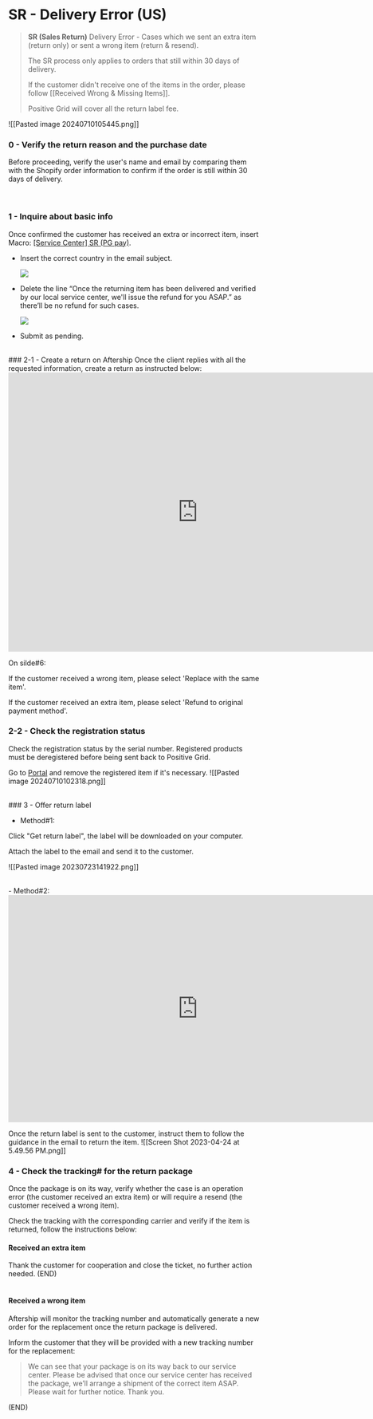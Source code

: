 # SR - Delivery Error (US)

> **SR (Sales Return)**
> Delivery Error - Cases which we sent an extra item (return only) or sent a wrong item (return & resend).
> 
> The SR process only applies to orders that still within 30 days of delivery.
> 
> If the customer didn't receive one of the items in the order, please follow [[Received Wrong & Missing Items]].
> 
> Positive Grid will cover all the return label fee.

![[Pasted image 20240710105445.png]]

### 0 - Verify the return reason and the purchase date
Before proceeding, verify the user's name and email by comparing them with the Shopify order information to confirm if the order is still within 30 days of delivery.
<br>
<br>
<br>
### 1 - Inquire about basic info
Once confirmed the customer has received an extra or incorrect item, insert Macro: <u>[Service Center] SR (PG pay)</u>. 
   
- Insert the correct country in the email subject. 
   
   ![](https://lh6.googleusercontent.com/B9WsXkXUGJz2mZjdxPtBNdhj_RA0aMjHmyLJj1KIXhqP0qyvR96VTB1p2ZomNWsFZtsHzU-wiEU_l1jXmEAYUXnDFZco-3TAy3lpaN5J4E5txpc1ENwka_Cs8pbb0Th4-LZ78YfyNngGE_Wpgq3Yceoxndy_vkQcL1eCB4I6OxGB84Kw_yzcHsSZLcrc)
   
- Delete the line “Once the returning item has been delivered and verified by our local service center, we'll issue the refund for you ASAP.” as there’ll be no refund for such cases.
   
   ![](https://lh6.googleusercontent.com/N6UjSRypjb4qMUMHjU8ZLXO2a4XNNP1oqzhmxkbDTZy1avS17DF0zp15XND4wpMGMxARZtSASalri-Z5XPhQDw8VxLigczn9-YI9LQeUS3VuolNhY7SCRetZ1odnGtgCLZ9nk8ZmVOvWEiDbzCYHz1vdT5o_Ze9P3e6iWozUuWWu92VJbAKovsUajk95)
   
- Submit as pending. 

<br>
### 2-1 - Create a return on Aftership
Once the client replies with all the requested information, create a return as instructed below:

<iframe src="https://docs.google.com/presentation/d/e/2PACX-1vQ3Nvhf-NB8uydO3u-8-iXva9A48PbK1KLtv8HtoIg1T87MxTw33AXtGn1v_YJ_FyExsZRwLQdQ6DF3/embed?start=false&loop=false" frameborder="0" width="760" height="560" allowfullscreen="true" mozallowfullscreen="true" webkitallowfullscreen="true"></iframe>

On silde#6:

If the customer received a wrong item, please select 'Replace with the same item'.

If the customer received an extra item, please select 'Refund to original payment method'.
<br>
### 2-2 - Check the registration status
Check the registration status by the serial number. Registered products must be deregistered before being sent back to Positive Grid.

Go to [Portal](https://portal.positivegrid.com/warranty/search-warranty-period) and remove the registered item if it's necessary.
![[Pasted image 20240710102318.png]]

<br>
### 3 - Offer return label

- Method#1:

Click "Get return label", the label will be downloaded on your computer.

Attach the label to the email and send it to the customer.

![[Pasted image 20230723141922.png]]

<br>
- Method#2:
<iframe src="https://docs.google.com/presentation/d/e/2PACX-1vQs3QqZKzBN0o5ipV_h_uIw4eBwK-XNbrj_6iTlMcildrtbDwsA2egFFqC7HB3QwTvN3DW-MHCIRhek/embed?start=false" frameborder="0" width="760" height="456" allowfullscreen="true" mozallowfullscreen="true" webkitallowfullscreen="true"></iframe>

Once the return label is sent to the customer, instruct them to follow the guidance in the email to return the item.
![[Screen Shot 2023-04-24 at 5.49.56 PM.png]]


### 4 - Check the tracking# for the return package
Once the package is on its way, verify whether the case is an operation error (the customer received an extra item) or will require a resend (the customer received a wrong item).

Check the tracking with the corresponding carrier and verify if the item is returned, follow the instructions below:

#### Received an extra item
Thank the customer for cooperation and close the ticket, no further action needed. (END)
<br>
<br>
#### Received a wrong item

Aftership will monitor the tracking number and automatically generate a new order for the replacement once the return package is delivered.

Inform the customer that they will be provided with a new tracking number for the replacement:

> We can see that your package is on its way back to our service center. Please be advised that once our service center has received the package, we’ll arrange a shipment of the correct item ASAP. Please wait for further notice. Thank you.

(END)
